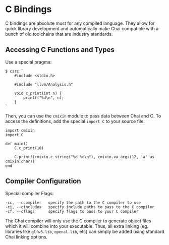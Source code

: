 # C Bindings
C bindings are absolute must for any compiled language.  They allow for quick library development and automatically make Chai compatible with a bunch of old toolchains that are industry standards.

## Accessing C Functions and Types
Use a special pragma:

```
$ csrc `
	#include <stdio.h>
	
	#include "llvm/Analysis.h"
	
	void c_print(int n) {
		printf("%d\n", n);
	}
`
```

Then, you can use the `cmixin` module to pass data between Chai and C.  To access the definitions, add the special `import C` to your source file.

```
import cmixin
import C

def main()
	C.c_print(10)
	
	C.printf(cmixin.c_string("%d %c\n"), cmixin.va_args(12, 'a' as cmixin.char))
end
```

## Compiler Configuration
Special compiler Flags:
```
-cc, --ccompiler   specify the path to the C compiler to use
-ci, --cincludes   specify include paths to pass to the C compiler
-cf, --cflags      specify flags to pass to your C compiler
```

The Chai compiler will only use the C compiler to generate object files which it will combine into your executable.  Thus, all extra linking (eg. libraries like `glfw3.lib`, `openal.lib`, etc) can simply be added using standard Chai linking options.

